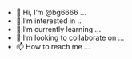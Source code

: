 - 👋 Hi, I’m @bg6666 ...
- 👀 I’m interested in ..
- 🌱 I’m currently learning ...
- 💞️ I’m looking to collaborate on ...
- 📫 How to reach me ...

<!---
bg6666/bg6666 is a ✨ special ✨ repository because its `README.md` (this file) appears on your GitHub profile.
You can click the Preview link to take a look at your changes.
--->
